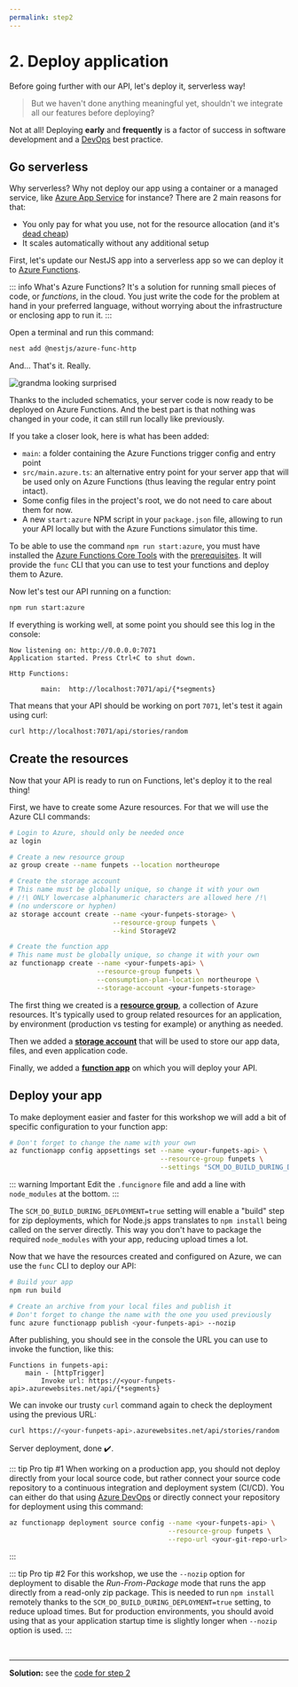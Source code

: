 ```yaml
---
permalink: step2
---
```


# 2. Deploy application

Before going further with our API, let's deploy it, serverless way!

> But we haven't done anything meaningful yet, shouldn't we integrate all our features before deploying?

Not at all! Deploying **early** and **frequently** is a factor of success in software development and a [DevOps](https://azure.microsoft.com/overview/what-is-devops/?WT.mc_id=nitro-workshop-yolasors) best practice.

## Go serverless

Why serverless? Why not deploy our app using a container or a managed service, like [Azure App Service](https://docs.microsoft.com/azure/app-service/?WT.mc_id=nitro-workshop-yolasors) for instance? There are 2 main reasons for that:

- You only pay for what you use, not for the resource allocation (and it's [dead cheap](https://dev.to/azure/is-serverless-really-as-cheap-as-everyone-claims-4i9n))
- It scales automatically without any additional setup

First, let's update our NestJS app into a serverless app so we can deploy it to [Azure Functions](https://docs.microsoft.com/azure/azure-functions/?WT.mc_id=nitro-workshop-yolasors).

::: info What's Azure Functions?
It's a solution for running small pieces of code, or *functions*, in the cloud. You just write the code for the problem at hand in your preferred language, without worrying about the infrastructure or enclosing app to run it.
:::

Open a terminal and run this command:
```sh
nest add @nestjs/azure-func-http
```

And... That's it. Really.

![grandma looking surprised](./images/thats-it.jpg)

Thanks to the included schematics, your server code is now ready to be deployed on Azure Functions. And the best part is that nothing was changed in your code, it can still run locally like previously.

If you take a closer look, here is what has been added:

- `main`: a folder containing the Azure Functions trigger config and entry point
- `src/main.azure.ts`: an alternative entry point for your server app that will be used only on Azure Functions (thus leaving the regular entry point intact).
- Some config files in the project's root, we do not need to care about them for now.
- A new `start:azure` NPM script in your `package.json` file, allowing to run your API locally but with the Azure Functions simulator this time.

To be able to use the command `npm run start:azure`, you must have installed the [Azure Functions Core Tools](https://docs.microsoft.com/azure/azure-functions/functions-run-local#v2?WT.mc_id=nitro-workshop-yolasors) with the [prerequisites](/env). It will provide the `func` CLI that you can use to test your functions and deploy them to Azure.

Now let's test our API running on a function:

```sh
npm run start:azure
```

If everything is working well, at some point you should see this log in the console:

```
Now listening on: http://0.0.0.0:7071
Application started. Press Ctrl+C to shut down.

Http Functions:

        main:  http://localhost:7071/api/{*segments}
```

That means that your API should be working on port `7071`, let's test it again using curl:

```sh
curl http://localhost:7071/api/stories/random
```

## Create the resources

Now that your API is ready to run on Functions, let's deploy it to the real thing!

First, we have to create some Azure resources. For that we will use the Azure CLI commands:

```sh
# Login to Azure, should only be needed once
az login

# Create a new resource group
az group create --name funpets --location northeurope

# Create the storage account
# This name must be globally unique, so change it with your own
# /!\ ONLY lowercase alphanumeric characters are allowed here /!\
# (no underscore or hyphen)
az storage account create --name <your-funpets-storage> \
                          --resource-group funpets \
                          --kind StorageV2

# Create the function app
# This name must be globally unique, so change it with your own
az functionapp create --name <your-funpets-api> \
                      --resource-group funpets \
                      --consumption-plan-location northeurope \
                      --storage-account <your-funpets-storage>
```

The first thing we created is a [**resource group**](https://docs.microsoft.com/azure/azure-resource-manager/resource-group-overview?WT.mc_id=nitro-workshop-yolasors#resource-groups), a collection of Azure resources. It's typically used to group related resources for an application, by environment (production vs testing for example) or anything as needed.

Then we added a [**storage account**](https://docs.microsoft.com/azure/storage/common/storage-introduction?WT.mc_id=nitro-workshop-yolasors#azure-storage-services) that will be used to store our app data, files, and even application code. 

Finally, we added a [**function app**](https://docs.microsoft.com/azure/azure-functions/functions-overview?WT.mc_id=nitro-workshop-yolasors) on which you will deploy your API.

## Deploy your app

To make deployment easier and faster for this workshop we will add a bit of specific configuration to your function app:

```sh
# Don't forget to change the name with your own
az functionapp config appsettings set --name <your-funpets-api> \
                                      --resource-group funpets \
                                      --settings "SCM_DO_BUILD_DURING_DEPLOYMENT=true"
```

::: warning Important
Edit the `.funcignore` file and add a line with `node_modules` at the bottom.
:::

The `SCM_DO_BUILD_DURING_DEPLOYMENT=true` setting will enable a "build" step for zip deployments, which for Node.js apps translates to `npm install` being called on the server directly.
This way you don't have to package the required `node_modules` with your app, reducing upload times a lot.

Now that we have the resources created and configured on Azure, we can use the `func` CLI to deploy our API:

```sh
# Build your app
npm run build

# Create an archive from your local files and publish it
# Don't forget to change the name with the one you used previously
func azure functionapp publish <your-funpets-api> --nozip
```

After publishing, you should see in the console the URL you can use to invoke the function, like this:

```
Functions in funpets-api:
    main - [httpTrigger]
        Invoke url: https://<your-funpets-api>.azurewebsites.net/api/{*segments}
```

We can invoke our trusty `curl` command again to check the deployment using the previous URL:

```sh
curl https://<your-funpets-api>.azurewebsites.net/api/stories/random
```

Server deployment, done ✔️.

::: tip Pro tip #1
When working on a production app, you should not deploy directly from your local source code, but rather connect your source code repository to a continuous integration and deployment system (CI/CD). You can either do that using [Azure DevOps](https://docs.microsoft.com/azure/devops-project/azure-devops-project-github?WT.mc_id=nitro-workshop-yolasors) or directly connect your repository for deployment using this command:
```sh
az functionapp deployment source config --name <your-funpets-api> \
                                        --resource-group funpets \
                                        --repo-url <your-git-repo-url>
```
:::

::: tip Pro tip #2
For this workshop, we use the `--nozip` option for deployment to disable the *Run-From-Package* mode that runs the app directly from a read-only zip package. This is needed to run `npm install` remotely thanks to the `SCM_DO_BUILD_DURING_DEPLOYMENT=true` setting, to reduce upload times. But for production environments, you should avoid using that as your application startup time is slightly longer when `--nozip` option is used.
:::

<br>

-----
**Solution:** see the [code for step 2](https://github.com/nitro-stack/nitro-workshop/tree/step2)